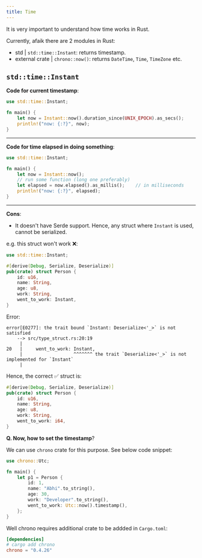 ```yaml
---
title: Time
---
```


It is very important to understand how time works in Rust.

Currently, afaik there are 2 modules in Rust:

- std | `std::time::Instant`: returns timestamp.
- external crate | `chrono::now()`: returns `DateTime`, `Time`, `TimeZone` etc.

## `std::time::Instant`

**Code for current timestamp**:

```rust
use std::time::Instant;

fn main() {
    let now = Instant::now().duration_since(UNIX_EPOCH).as_secs();
    println!("now: {:?}", now);
}
```

---

**Code for time elapsed in doing something**:

```rust
use std::time::Instant;

fn main() {
    let now = Instant::now();
    // run some function (long one preferably)
    let elapsed = now.elapsed().as_millis();    // in milliseconds
    println!("now: {:?}", elapsed);
}
```

---

**Cons**:

- It doesn't have Serde support. Hence, any struct where `Instant` is used, cannot be serialized.

e.g. this struct won't work ❌:

```rust
use std::time::Instant;

#[derive(Debug, Serialize, Deserialize)]
pub(crate) struct Person {
    id: u16,
    name: String,
    age: u8,
    work: String,
    went_to_work: Instant,
}
```

Error:

```text
error[E0277]: the trait bound `Instant: Deserialize<'_>` is not satisfied
    --> src/type_struct.rs:20:19
     |
20   |     went_to_work: Instant,
     |                   ^^^^^^^ the trait `Deserialize<'_>` is not implemented for `Instant`
     |
```

Hence, the correct ✅ struct is:

```rust
#[derive(Debug, Serialize, Deserialize)]
pub(crate) struct Person {
    id: u16,
    name: String,
    age: u8,
    work: String,
    went_to_work: i64,
}
```

**Q. Now, how to set the timestamp**?

We can use `chrono` crate for this purpose. See below code snippet:

```rust
use chrono::Utc;

fn main() {
    let p1 = Person {
        id: 1,
        name: "Abhi".to_string(),
        age: 30,
        work: "Developer".to_string(),
        went_to_work: Utc::now().timestamp(),
    };
}
```

Well chrono requires additional crate to be addded in `Cargo.toml`:

```toml
[dependencies]
# cargo add chrono
chrono = "0.4.26"
```
